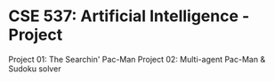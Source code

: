 CSE 537: Artificial Intelligence - Project
===========================================

Project 01: The Searchin' Pac-Man
Project 02: Multi-agent Pac-Man & Sudoku solver